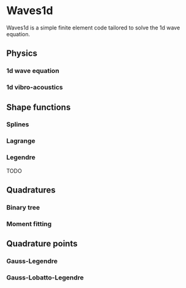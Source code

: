 # Waves1d

Waves1d is a simple finite element code tailored to solve the 1d wave equation.

## Physics

### 1d wave equation

### 1d vibro-acoustics


## Shape functions

### Splines

### Lagrange

### Legendre

TODO


## Quadratures

### Binary tree

### Moment fitting


## Quadrature points

### Gauss-Legendre

### Gauss-Lobatto-Legendre

